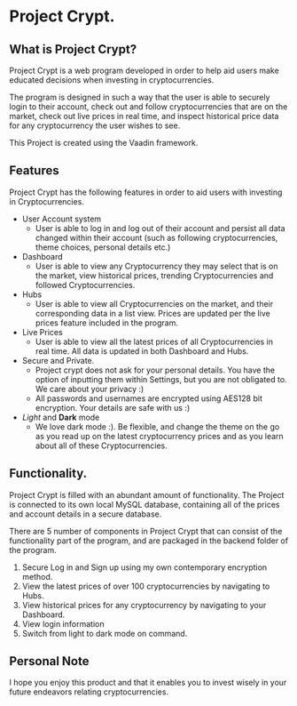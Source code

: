 # Project Crypt.

## What is Project Crypt?

Project Crypt is a web program developed in order to help aid users make educated decisions when investing in cryptocurrencies. 

The program is designed in such a way that the user is able to securely login to their account, check out and follow cryptocurrencies that are on the market, check out live prices in real time, and inspect historical price data for any cryptocurrency the user wishes to see.

This Project is created using the Vaadin framework.

## Features

Project Crypt has the following features in order to aid users with investing in Cryptocurrencies.

- User Account system
  - User is able to log in and log out of their account and persist all data changed within their account (such as following cryptocurrencies, theme choices, personal details etc.)
- Dashboard
  - User is able to view any Cryptocurrency they may select that is on the market, view historical prices, trending Cryptocurrencies and followed Cryptocurrencies.
- Hubs
  - User is able to view all Cryptocurrencies on the market, and their corresponding data in a list view. Prices are updated per the live prices feature included in the program.
- Live Prices
  - User is able to view all the latest prices of all Cryptocurrencies in real time. All data is updated in both Dashboard and Hubs.
- Secure and Private.
  - Project crypt does not ask for your personal details. You have the option of inputting them within Settings, but you are not obligated to. We care about your privacy :)
  - All passwords and usernames are encrypted using AES128 bit encryption. Your details are safe with us :)
- *Light* and **Dark** mode
  - We love dark mode :). Be flexible, and change the theme on the go as you read up on the latest cryptocurrency prices and as you learn about all of these Cryptocurrencies.

## Functionality.

Project Crypt is filled with an abundant amount of functionality. The Project is connected to its own local MySQL database, containing all of the prices and account details in a secure database. 

There are $5$ number of components in Project Crypt that can consist of the functionality part of the program, and are packaged in the backend folder of the program.

1. Secure Log in and Sign up using my own contemporary encryption method.
2. View the latest prices of over 100 cryptocurrencies by navigating to Hubs.
3. View historical prices for any cryptocurrency by navigating to your Dashboard.
4. View login information
5. Switch from light to dark mode on command.

## Personal Note 

I hope you enjoy this product and that it enables you to invest wisely in your future endeavors relating cryptocurrencies.

